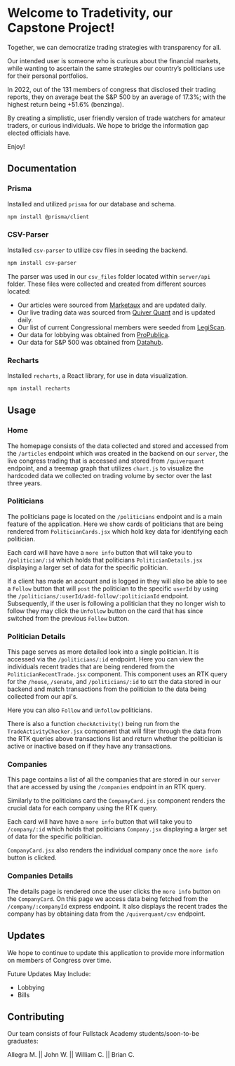 # Welcome to Tradetivity, our Capstone Project!

Together, we can democratize trading strategies with transparency for all.

Our intended user is someone who is curious about the financial markets, while wanting to ascertain the same strategies our country’s politicians use for their personal portfolios.

In 2022, out of the 131 members of congress that disclosed their trading reports, they on average beat the S&P 500 by an average of 17.3%; with the highest return being +51.6% (benzinga).

By creating a simplistic, user friendly version of trade watchers for amateur traders, or curious individuals. We hope to bridge the information gap elected officials have.

Enjoy!

## Documentation

### Prisma

Installed and utilized `prisma` for our database and schema.

```bash
npm install @prisma/client
```

### CSV-Parser

Installed `csv-parser` to utilize csv files in seeding the backend.

```bash
npm install csv-parser
```

The parser was used in our `csv_files` folder located within `server/api` folder. These files were collected and created from different sources located:

- Our articles were sourced from [Marketaux](https://www.marketaux.com/) and are updated daily.
- Our live trading data was sourced from [Quiver Quant](https://api.quiverquant.com/docs/#/) and is updated daily.
- Our list of current Congressional members were seeded from [LegiScan](https://legiscan.com/).
- Our data for lobbying was obtained from [ProPublica](https://www.propublica.org).
- Our data for S&P 500 was obtained from [Datahub](https://datahub.io/core/s-and-p-500-companies).

### Recharts

Installed `recharts`, a React library, for use in data visualization.

```bash
npm install recharts
```

## Usage

### Home

The homepage consists of the data collected and stored and accessed from the `/articles` endpoint which was created in the backend on our `server`, the live congress trading that is accessed and stored from `/quiverquant` endpoint, and a treemap graph that utilizes `chart.js` to visualize the hardcoded data we collected on trading volume by sector over the last three years.

### Politicians

The politicians page is located on the `/politicians` endpoint and is a main feature of the application. Here we show cards of politicians that are being rendered from `PoliticianCards.jsx` which hold key data for identifying each politician.

Each card will have have a `more info` button that will take you to `/politician/:id` which holds that politicians `PoliticianDetails.jsx` displaying a larger set of data for the specific politician.

If a client has made an account and is logged in they will also be able to see a `Follow` button that will `post` the politician to the specific `userId` by using the `/politicians/:userId/add-follow/:politicianId` endpoint. Subsequently, if the user is following a politician that they no longer wish to follow they may click the `Unfollow` button on the card that has since switched from the previous `Follow` button.

### Politician Details

This page serves as more detailed look into a single politician. It is accessed via the `/politicians/:id` endpoint. Here you can view the individuals recent trades that are being rendered from the `PoliticianRecentTrade.jsx` component. This component uses an RTK query for the `/house`, `/senate`, and `/politicians/:id` to `GET` the data stored in our backend and match transactions from the politician to the data being collected from our api's.

Here you can also `Follow` and `Unfollow` politicians.

There is also a function `checkActivity()` being run from the `TradeActivityChecker.jsx` component that will filter through the data from the RTK queries above transactions list and return whether the politician is active or inactive based on if they have any transactions.

### Companies

This page contains a list of all the companies that are stored in our `server` that are accessed by using the `/companies` endpoint in an RTK query.

Similarly to the politicians card the `CompanyCard.jsx` component renders the crucial data for each company using the RTK query.

Each card will have have a `more info` button that will take you to `/company/:id` which holds that politicians `Company.jsx` displaying a larger set of data for the specific politician.

`CompanyCard.jsx` also renders the individual company once the `more info` button is clicked.

### Companies Details

The details page is rendered once the user clicks the `more info` button on the `CompanyCard`. On this page we access data being fetched from the `/company/:companyId` express endpoint. It also displays the recent trades the company has by obtaining data from the `/quiverquant/csv` endpoint.

## Updates

We hope to continue to update this application to provide more information on members of Congress over time.

Future Updates May Include:

- Lobbying
- Bills

## Contributing

Our team consists of four Fullstack Academy students/soon-to-be graduates:

Allegra M. || John W. || William C. || Brian C.
